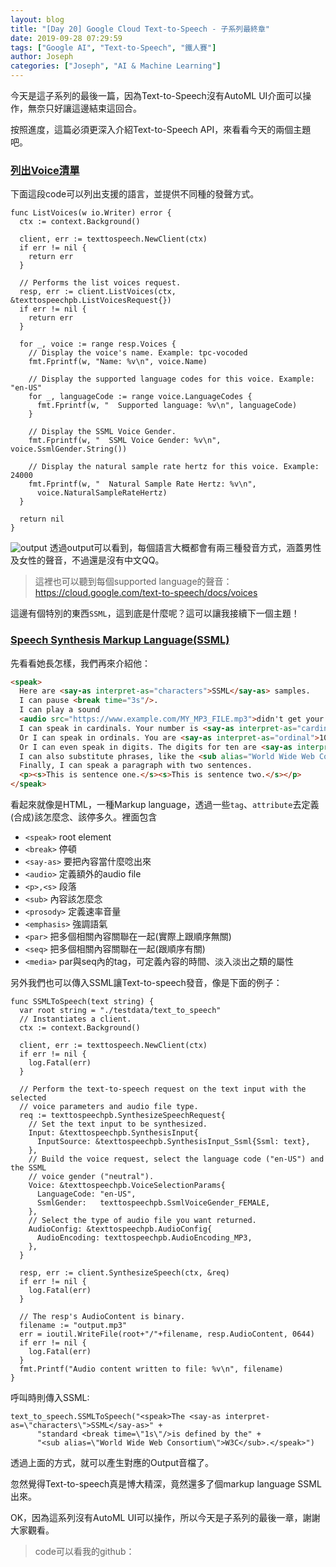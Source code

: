 ```yaml
---
layout: blog
title: "[Day 20] Google Cloud Text-to-Speech - 子系列最終章"
date: 2019-09-28 07:29:59
tags: ["Google AI", "Text-to-Speech", "鐵人賽"]
author: Joseph
categories: ["Joseph", "AI & Machine Learning"]
---
```

今天是這子系列的最後一篇，因為Text-to-Speech沒有AutoML UI介面可以操作，無奈只好讓這邊結束這回合。

按照進度，這篇必須更深入介紹Text-to-Speech API，來看看今天的兩個主題吧。

### [列出Voice清單](https://cloud.google.com/text-to-speech/docs/list-voices)
下面這段code可以列出支援的語言，並提供不同種的發聲方式。

<!-- more -->

```golang
func ListVoices(w io.Writer) error {
  ctx := context.Background()

  client, err := texttospeech.NewClient(ctx)
  if err != nil {
    return err
  }

  // Performs the list voices request.
  resp, err := client.ListVoices(ctx, &texttospeechpb.ListVoicesRequest{})
  if err != nil {
    return err
  }

  for _, voice := range resp.Voices {
    // Display the voice's name. Example: tpc-vocoded
    fmt.Fprintf(w, "Name: %v\n", voice.Name)

    // Display the supported language codes for this voice. Example: "en-US"
    for _, languageCode := range voice.LanguageCodes {
      fmt.Fprintf(w, "  Supported language: %v\n", languageCode)
    }

    // Display the SSML Voice Gender.
    fmt.Fprintf(w, "  SSML Voice Gender: %v\n", voice.SsmlGender.String())

    // Display the natural sample rate hertz for this voice. Example: 24000
    fmt.Fprintf(w, "  Natural Sample Rate Hertz: %v\n",
      voice.NaturalSampleRateHertz)
  }

  return nil
}
```

![output](output.jpg)
透過output可以看到，每個語言大概都會有兩三種發音方式，涵蓋男性及女性的聲音，不過還是沒有中文QQ。
> 這裡也可以聽到每個supported language的聲音：https://cloud.google.com/text-to-speech/docs/voices

這邊有個特別的東西`SSML`，這到底是什麼呢？這可以讓我接續下一個主題！

### [Speech Synthesis Markup Language(SSML)](https://cloud.google.com/text-to-speech/docs/ssml)
先看看她長怎樣，我們再來介紹他：
```html
<speak>
  Here are <say-as interpret-as="characters">SSML</say-as> samples.
  I can pause <break time="3s"/>.
  I can play a sound
  <audio src="https://www.example.com/MY_MP3_FILE.mp3">didn't get your MP3 audio file</audio>.
  I can speak in cardinals. Your number is <say-as interpret-as="cardinal">10</say-as>.
  Or I can speak in ordinals. You are <say-as interpret-as="ordinal">10</say-as> in line.
  Or I can even speak in digits. The digits for ten are <say-as interpret-as="characters">10</say-as>.
  I can also substitute phrases, like the <sub alias="World Wide Web Consortium">W3C</sub>.
  Finally, I can speak a paragraph with two sentences.
  <p><s>This is sentence one.</s><s>This is sentence two.</s></p>
</speak>
```

看起來就像是HTML，一種Markup language，透過一些`tag`、`attribute`去定義(合成)該怎麼念、該停多久。裡面包含
- `<speak>` root element
- `<break>` 停頓
- `<say‑as>` 要把內容當什麼唸出來
- `<audio>` 定義額外的audio file
- `<p>,<s>` 段落
- `<sub>` 內容該怎麼念
- `<prosody>` 定義速率音量
- `<emphasis>` 強調語氣
- `<par>` 把多個相關內容關聯在一起(實際上跟順序無關)
- `<seq>` 把多個相關內容關聯在一起(跟順序有關)
- `<media>` par與seq內的tag，可定義內容的時間、淡入淡出之類的屬性

另外我們也可以傳入SSML讓Text-to-speech發音，像是下面的例子：
```golang
func SSMLToSpeech(text string) {
  var root string = "./testdata/text_to_speech"
  // Instantiates a client.
  ctx := context.Background()

  client, err := texttospeech.NewClient(ctx)
  if err != nil {
    log.Fatal(err)
  }

  // Perform the text-to-speech request on the text input with the selected
  // voice parameters and audio file type.
  req := texttospeechpb.SynthesizeSpeechRequest{
    // Set the text input to be synthesized.
    Input: &texttospeechpb.SynthesisInput{
      InputSource: &texttospeechpb.SynthesisInput_Ssml{Ssml: text},
    },
    // Build the voice request, select the language code ("en-US") and the SSML
    // voice gender ("neutral").
    Voice: &texttospeechpb.VoiceSelectionParams{
      LanguageCode: "en-US",
      SsmlGender:   texttospeechpb.SsmlVoiceGender_FEMALE,
    },
    // Select the type of audio file you want returned.
    AudioConfig: &texttospeechpb.AudioConfig{
      AudioEncoding: texttospeechpb.AudioEncoding_MP3,
    },
  }

  resp, err := client.SynthesizeSpeech(ctx, &req)
  if err != nil {
    log.Fatal(err)
  }

  // The resp's AudioContent is binary.
  filename := "output.mp3"
  err = ioutil.WriteFile(root+"/"+filename, resp.AudioContent, 0644)
  if err != nil {
    log.Fatal(err)
  }
  fmt.Printf("Audio content written to file: %v\n", filename)
}
```

呼叫時則傳入SSML:
```golang
text_to_speech.SSMLToSpeech("<speak>The <say-as interpret-as=\"characters\">SSML</say-as>" +
      "standard <break time=\"1s\"/>is defined by the" +
      "<sub alias=\"World Wide Web Consortium\">W3C</sub>.</speak>")
```
透過上面的方式，就可以產生對應的Output音檔了。

忽然覺得Text-to-speech真是博大精深，竟然還多了個markup language SSML出來。

OK，因為這系列沒有AutoML UI可以操作，所以今天是子系列的最後一章，謝謝大家觀看。
> code可以看我的github：

